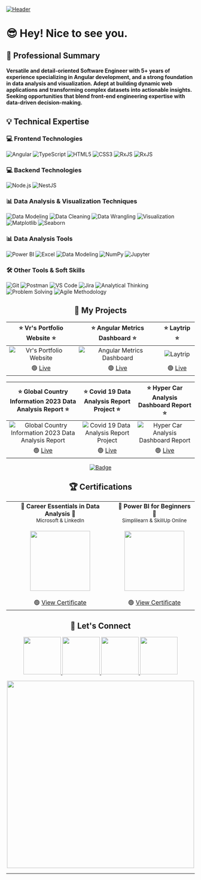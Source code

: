 [![Header](https://res.cloudinary.com/dbcv4wkjh/image/upload/v1747227031/vrPersonalPortfolioWebsite/readme%20profile/ezxcposmev8kxuhqbak8.jpg "Click here to visit Vr's Portfolio")](https://personalportfoliowebsite199.web.app/)

# 😎 Hey! Nice to see you.

## 🚀 Professional Summary

#### Versatile and detail-oriented Software Engineer with 5+ years of experience specializing in Angular development, and a strong foundation in data analysis and visualization. Adept at building dynamic web applications and transforming complex datasets into actionable insights. Seeking opportunities that blend front-end engineering expertise with data-driven decision-making.

## 💡 Technical Expertise
### 💻 Frontend Technologies

![Angular](https://img.shields.io/badge/angular-%23DD0031.svg?style=for-the-badge&logo=angular&logoColor=white)
![TypeScript](https://img.shields.io/badge/typescript-%23007ACC.svg?style=for-the-badge&logo=typescript&logoColor=white)
![HTML5](https://img.shields.io/badge/html5-%23E34F26.svg?style=for-the-badge&logo=html5&logoColor=white)
![CSS3](https://img.shields.io/badge/CSS3-1572B6?style=for-the-badge&logo=css3&logoColor=white)
![RxJS](https://img.shields.io/badge/rxjs-%23B7178C.svg?style=for-the-badge&logo=reactivex&logoColor=white)
![RxJS](https://img.shields.io/badge/NgRx-BA2BD2.svg?style=for-the-badge&logo=NgRx&logoColor=white)

### 💻 Backend Technologies

![Node.js](https://img.shields.io/badge/Node.js-43853D?style=for-the-badge&logo=node.js&logoColor=white)
![NestJS](https://img.shields.io/badge/nestjs-%23E0234E.svg?style=for-the-badge&logo=nestjs&logoColor=white)

### 📊 Data Analysis & Visualization Techniques 

![Data Modeling](https://img.shields.io/badge/Data%20Modeling-blue?style=for-the-badge&logoColor=white)
![Data Cleaning](https://img.shields.io/badge/Data%20Cleaning-purple?style=for-the-badge&logoColor=white)
![Data Wrangling](https://img.shields.io/badge/Data%20Wrangling-red?style=for-the-badge&logoColor=white)
![Visualization](https://img.shields.io/badge/Visualization-success?style=for-the-badge&logoColor=white)
![Matplotlib](https://img.shields.io/badge/Matplotlib-black?style=for-the-badge&logo=matplotlib&logoColor=white)
![Seaborn](https://img.shields.io/badge/Seaborn-grey?style=for-the-badge&logo=matplotlib&logoColor=white)

### 📊 Data Analysis Tools
![Power BI](https://img.shields.io/badge/Power%20BI-E37400.svg?style=for-the-badge&logo=Google-Analytics&logoColor=white)
![Excel](https://img.shields.io/badge/Excel-darkgreen?style=for-the-badge&logo=Google-Sheets&logoColor=white)
![Data Modeling](https://img.shields.io/badge/Pandas-blue?style=for-the-badge&logo=pandas&logoColor=white)
![NumPy](https://img.shields.io/badge/NumPy-purple?style=for-the-badge&logo=numpy&logoColor=white)
![Jupyter](https://img.shields.io/badge/Jupyter-orange?style=for-the-badge&logo=jupyter&logoColor=white)

### 🛠️ Other Tools & Soft Skills
![Git](https://img.shields.io/badge/Git-grey?style=for-the-badge&logo=github&logoColor=white)
![Postman](https://img.shields.io/badge/Postman-orange?style=for-the-badge&logo=postman&logoColor=white)
![VS Code](https://img.shields.io/badge/VS%20Code-007ACC?style=for-the-badge&logo=vscode&logoColor=white)
![Jira](https://img.shields.io/badge/Jira-0052CC?style=for-the-badge&logo=jira&logoColor=white)
![Analytical Thinking](https://img.shields.io/badge/Analytical%20Thinking-4B8BBE?style=for-the-badge&logo=googleanalytics&logoColor=white)
![Problem Solving](https://img.shields.io/badge/Problem%20Solving-6A5ACD?style=for-the-badge&logoColor=white)
![Agile Methodology](https://img.shields.io/badge/Agile%20Methodology-F06543?style=for-the-badge)

<h2 align="center">🎯 My Projects</h2>

| <div align="center">⭐️ **Vr's Portfolio Website** ⭐️</div> | <div align="center">⭐️ **Angular Metrics Dashboard** ⭐️</div> | <div align="center">⭐️ **Laytrip** ⭐️</div> |
|:--:|:--:|:--:|
| ![Vr's Portfolio Website](https://res.cloudinary.com/dbcv4wkjh/image/upload/v1746901440/vrPersonalPortfolioWebsite/vrProjects/Vr%27s%20Portfolio%20Project/uxmqulmkm9kkubvok0ui.jpg) | ![Angular Metrics Dashboard](https://res.cloudinary.com/dbcv4wkjh/image/upload/v1746901065/vrPersonalPortfolioWebsite/vrProjects/Angular-Metrics-Dashboard/ounie9qu5pzsfdvynyqk.jpg) | ![Laytrip](https://res.cloudinary.com/dbcv4wkjh/image/upload/v1746901323/vrPersonalPortfolioWebsite/vrProjects/Laytrip/opmuipssuz08tbyba4uz.jpg) |
| 🟢 [Live](https://personalportfoliowebsite199.web.app) | 🟢 [Live](https://varshildoshi.github.io/angular-metrics-dashboard) | 🟢 [Live](https://laytrip.com/) |



| <div align="center">⭐️ **Global Country Information 2023 Data Analysis Report** ⭐️</div> | <div align="center">⭐️ **Covid 19 Data Analysis Report Project** ⭐️</div> | <div align="center">⭐️ **Hyper Car Analysis Dashboard Report** ⭐️</div> |
|:--:|:--:|:--:|
| ![Global Country Information 2023 Data Analysis Report](https://res.cloudinary.com/dbcv4wkjh/image/upload/v1746901142/vrPersonalPortfolioWebsite/vrProjects/Global_Country_Information_2023_Data_Analysis_Report/mivtl3zsjhzmtq353tqm.jpg) | ![Covid 19 Data Analysis Report Project](https://res.cloudinary.com/dbcv4wkjh/image/upload/v1746901095/vrPersonalPortfolioWebsite/vrProjects/Covid_19_Data_Analysis_Report_Project/zrkslvd6ts3z9amthtxl.jpg) | ![Hyper Car Analysis Dashboard Report](https://res.cloudinary.com/dbcv4wkjh/image/upload/v1746901227/vrPersonalPortfolioWebsite/vrProjects/Hyper_Car_Analysis_Dashboard_Report/hfo1dwiycljjklwrvizk.jpg) |
| 🟢 [Live](https://app.powerbi.com/view?r=eyJrIjoiNjM1MjYxYTgtYTliMC00OWEzLWFmYjQtODY0MjhlOGQ5ODc2IiwidCI6IjU2ZjM5OGE2LTlmZDQtNGQzNi1iMWNiLTk5YWE3MTY2NmIxNCJ9&pageName=517c76100552b80627d9) | 🟢 [Live](https://app.powerbi.com/view?r=eyJrIjoiZjg5ZGU5ZWUtZTdmYS00ZDQ0LWFkMjQtMTJmMjJjZWJjZWI3IiwidCI6IjU2ZjM5OGE2LTlmZDQtNGQzNi1iMWNiLTk5YWE3MTY2NmIxNCJ9) | 🟢 [Live](https://app.powerbi.com/view?r=eyJrIjoiZWEyNzE5ZjUtNDA3Ni00NTk1LWJlNzItYTBmODI2N2E1YjI3IiwidCI6IjU2ZjM5OGE2LTlmZDQtNGQzNi1iMWNiLTk5YWE3MTY2NmIxNCJ9&pageName=c1a19f0078a729a69934) |

<p align="center">
  <a href="https://personalportfoliowebsite199.web.app">
    <img src="https://img.shields.io/badge/-View%20All%20Projects-6A5ACD?style=for-the-badge&logoColor=white" alt="Badge">
  </a>
</p>

<h2 align="center">🏆 Certifications</h2>

<table align="center">
  <tr>
    <td align="center">
      🚀 <strong>Career Essentials in Data Analysis</strong> 🚀<br>
      <sub>Microsoft & LinkedIn</sub><br><br>
      <img src="https://res.cloudinary.com/dbcv4wkjh/image/upload/v1746277789/vrPersonalPortfolioWebsite/vrCertifications/certificateProviderLogo/llbua3kqwxir0cyihiqu.png" width="160"/><br><br>
      🟢 <a href="https://res.cloudinary.com/dbcv4wkjh/image/upload/v1746277888/vrPersonalPortfolioWebsite/vrCertifications/certificateImage/lesaococizjqmqfizyh9.jpg">View Certificate</a>
    </td>
    <td align="center">
      🚀 <strong>Power BI for Beginners</strong> 🚀<br>
      <sub>Simplilearn & SkillUp Online</sub><br><br>
      <img src="https://res.cloudinary.com/dbcv4wkjh/image/upload/v1746277789/vrPersonalPortfolioWebsite/vrCertifications/certificateProviderLogo/hwlxei0wpy76ythjpezu.png" width="160"/><br><br>
      🟢 <a href="https://res.cloudinary.com/dbcv4wkjh/image/upload/v1746277889/vrPersonalPortfolioWebsite/vrCertifications/certificateImage/dgbwz03s0bfpw27lkf6a.jpg">View Certificate</a>
    </td>
  </tr>
</table>

<h2 align="center">📱 Let's Connect</h2>

<p align="center">
  <a href="mailto:varshil.mscit16@gmail.com">
    <img src="https://res.cloudinary.com/dbcv4wkjh/image/upload/v1748159826/icons8-gmail-100_bpyy6s.png" width="100"/>
  </a>
  <a href="[https://github.com/your-github-username](https://github.com/varshildoshi)">
    <img src="https://res.cloudinary.com/dbcv4wkjh/image/upload/v1748159826/icons8-github-100_c4rqpn.png" width="100"/>
  </a>
  <a href="[https://linkedin.com/in/your-linkedin-id](https://www.linkedin.com/in/varshil-doshi-798941b4)">
    <img src="https://res.cloudinary.com/dbcv4wkjh/image/upload/v1748159826/icons8-linkedin-100_jvlhed.png" width="100"/>
  </a>
  <a href="[https://your-portfolio.com](https://personalportfoliowebsite199.web.app)">
    <img src="https://res.cloudinary.com/dbcv4wkjh/image/upload/v1748159826/icons8-globe-network-100_fshnbk.png" width="100"/>
  </a>
</p>

<p align="center">
  <img src="https://res.cloudinary.com/dbcv4wkjh/image/upload/v1748159828/a451393c169a91586312551109361064_titm9v.gif" width="500"/>
</p>

<hr>
